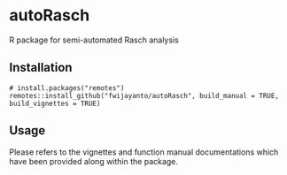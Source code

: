 # autoRasch
R package for semi-automated Rasch analysis

## Installation
```{}
# install.packages("remotes")
remotes::install_github("fwijayanto/autoRasch", build_manual = TRUE, build_vignettes = TRUE)
```

## Usage

Please refers to the vignettes and function manual documentations which have been provided along within the package.
